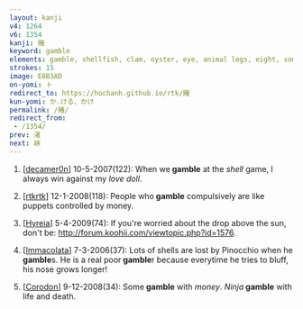 ```yaml
---
layout: kanji
v4: 1264
v6: 1354
kanji: 賭
keyword: gamble
elements: gamble, shellfish, clam, oyster, eye, animal legs, eight, someone, puppet, sooty, old man, sun, day
strokes: 15
image: E8B3AD
on-yomi: ト
redirect_to: https://hochanh.github.io/rtk/賭
kun-yomi: か.ける、かけ
permalink: /賭/
redirect_from:
 - /1354/
prev: 渚
next: 峡
---
```


1) [<a href="http://kanji.koohii.com/profile/decamer0n">decamer0n</a>] 10-5-2007(122): When we<strong> gamble</strong> at the <em>shell</em> game, I always win against my <em>love doll</em>.

2) [<a href="http://kanji.koohii.com/profile/rtkrtk">rtkrtk</a>] 12-1-2008(118): People who<strong> gamble</strong> compulsively are like puppets controlled by money.

3) [<a href="http://kanji.koohii.com/profile/Hyreia">Hyreia</a>] 5-4-2009(74): If you&#039;re worried about the drop above the sun, don&#039;t be: <a href="http://forum.koohii.com/viewtopic.php?id=1576">http://forum.koohii.com/viewtopic.php?id=1576</a>.

4) [<a href="http://kanji.koohii.com/profile/Immacolata">Immacolata</a>] 7-3-2006(37): Lots of shells are lost by Pinocchio when he<strong> gamble</strong>s. He is a real poor<strong> gamble</strong>r because everytime he tries to bluff, his nose grows longer!

5) [<a href="http://kanji.koohii.com/profile/Corodon">Corodon</a>] 9-12-2008(34): Some<strong> gamble</strong> with <em>money</em>. <em>Ninja</em><strong> gamble</strong> with life and death.

